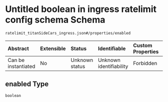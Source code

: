 # Untitled boolean in ingress ratelimit config schema Schema

```txt
ratelimit_titanSideCars_ingress.json#/properties/enabled
```



| Abstract            | Extensible | Status         | Identifiable            | Custom Properties | Additional Properties | Access Restrictions | Defined In                                                                                                     |
| :------------------ | :--------- | :------------- | :---------------------- | :---------------- | :-------------------- | :------------------ | :------------------------------------------------------------------------------------------------------------- |
| Can be instantiated | No         | Unknown status | Unknown identifiability | Forbidden         | Allowed               | none                | [ratelimit\_titanSideCars\_ingress.json\*](../out/ratelimit_titanSideCars_ingress.json "open original schema") |

## enabled Type

`boolean`
